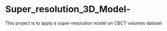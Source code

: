 # Super_resolution_3D_Model-
This project is to apply a super-resolution model on CBCT volumes dataset 
